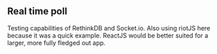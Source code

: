 ## Real time poll


Testing capabilities of RethinkDB and Socket.io. Also using riotJS here because it was a quick example. ReactJS would be better suited for a larger, more fully fledged out app.